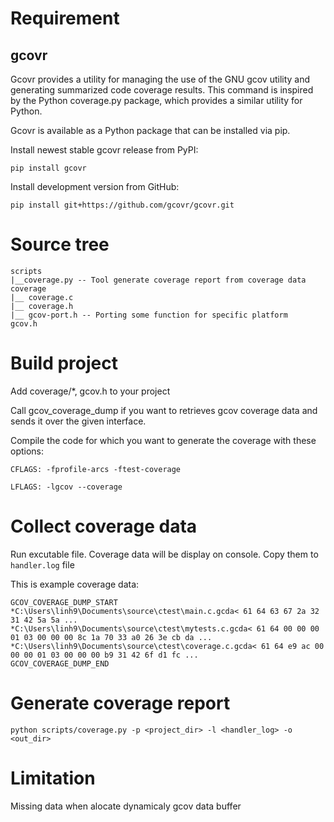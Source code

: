 # Requirement
## gcovr
Gcovr provides a utility for managing the use of the GNU gcov utility and generating summarized code coverage results. This command is inspired by the Python coverage.py package, which provides a similar utility for Python.

Gcovr is available as a Python package that can be installed via pip.

Install newest stable gcovr release from PyPI:
```
pip install gcovr
```
Install development version from GitHub:
```
pip install git+https://github.com/gcovr/gcovr.git
```

# Source tree
```
scripts
|__coverage.py -- Tool generate coverage report from coverage data
coverage
|__ coverage.c
|__ coverage.h
|__ gcov-port.h -- Porting some function for specific platform
gcov.h

```

# Build project
Add coverage/*, gcov.h to your project

Call gcov_coverage_dump if you want to retrieves gcov coverage data and sends it over the given interface.

Compile the code for which you want to generate the coverage with these options:
```
CFLAGS: -fprofile-arcs -ftest-coverage

LFLAGS: -lgcov --coverage
```

# Collect coverage data
Run excutable file. Coverage data will be display on console. Copy them to `handler.log` file

This is example coverage data:
```
GCOV_COVERAGE_DUMP_START
*C:\Users\linh9\Documents\source\ctest\main.c.gcda< 61 64 63 67 2a 32 31 42 5a 5a ...
*C:\Users\linh9\Documents\source\ctest\mytests.c.gcda< 61 64 00 00 00 01 03 00 00 00 8c 1a 70 33 a0 26 3e cb da ...
*C:\Users\linh9\Documents\source\ctest\coverage.c.gcda< 61 64 e9 ac 00 00 00 01 03 00 00 00 b9 31 42 6f d1 fc ...
GCOV_COVERAGE_DUMP_END
```

# Generate coverage report
```
python scripts/coverage.py -p <project_dir> -l <handler_log> -o <out_dir>
```

# Limitation
Missing data when alocate dynamicaly gcov data buffer
